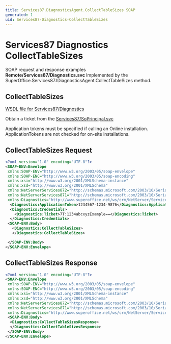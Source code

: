 ```yaml
---
title: Services87.DiagnosticsAgent.CollectTableSizes SOAP
generated: 1
uid: Services87-Diagnostics-CollectTableSizes
---
```


# Services87 Diagnostics CollectTableSizes

SOAP request and response examples **Remote/Services87/Diagnostics.svc**
Implemented by the <see cref="M:SuperOffice.Services87.IDiagnosticsAgent.CollectTableSizes">SuperOffice.Services87.IDiagnosticsAgent.CollectTableSizes</see> method.

## CollectTableSizes

[WSDL file for Services87/Diagnostics](../Services87-Diagnostics.md)

Obtain a ticket from the [Services87/SoPrincipal.svc](../SoPrincipal/index.md)

Application tokens must be specified if calling an Online installation. ApplicationTokens are not checked for on-site installations.

## CollectTableSizes Request

```xml
<?xml version="1.0" encoding="UTF-8"?>
<SOAP-ENV:Envelope
 xmlns:SOAP-ENV="http://www.w3.org/2003/05/soap-envelope"
 xmlns:SOAP-ENC="http://www.w3.org/2003/05/soap-encoding"
 xmlns:xsi="http://www.w3.org/2001/XMLSchema-instance"
 xmlns:xsd="http://www.w3.org/2001/XMLSchema"
 xmlns:NetServerServices872="http://schemas.microsoft.com/2003/10/Serialization/Arrays"
 xmlns:NetServerServices871="http://schemas.microsoft.com/2003/10/Serialization/"
 xmlns:Diagnostics="http://www.superoffice.net/ws/crm/NetServer/Services87">
  <Diagnostics:ApplicationToken>1234567-1234-9876</Diagnostics:ApplicationToken>
  <Diagnostics:Credentials>
    <Diagnostics:Ticket>7T:1234abcxyzExample==</Diagnostics:Ticket>
  </Diagnostics:Credentials>
 <SOAP-ENV:Body>
   <Diagnostics:CollectTableSizes>
   </Diagnostics:CollectTableSizes>

 </SOAP-ENV:Body>
</SOAP-ENV:Envelope>

```

## CollectTableSizes Response

```xml
<?xml version="1.0" encoding="UTF-8"?>
<SOAP-ENV:Envelope
 xmlns:SOAP-ENV="http://www.w3.org/2003/05/soap-envelope"
 xmlns:SOAP-ENC="http://www.w3.org/2003/05/soap-encoding"
 xmlns:xsi="http://www.w3.org/2001/XMLSchema-instance"
 xmlns:xsd="http://www.w3.org/2001/XMLSchema"
 xmlns:NetServerServices872="http://schemas.microsoft.com/2003/10/Serialization/Arrays"
 xmlns:NetServerServices871="http://schemas.microsoft.com/2003/10/Serialization/"
 xmlns:Diagnostics="http://www.superoffice.net/ws/crm/NetServer/Services87">
 <SOAP-ENV:Body>
  <Diagnostics:CollectTableSizesResponse>
  </Diagnostics:CollectTableSizesResponse>
 </SOAP-ENV:Body>
</SOAP-ENV:Envelope>

```
